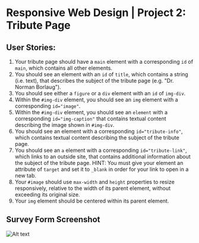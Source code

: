 # Responsive Web Design | Project 2: Tribute Page

## User Stories:
1. Your tribute page should have a `main` element with a corresponding `id` of `main`, which contains all other elements.
2. You should see an element with an `id` of `title`, which contains a string (i.e. text), that describes the subject of the tribute page (e.g. "Dr. Norman Borlaug").
3. You should see either a `figure` or a `div` element with an `id` of `img-div`.
4. Within the `#img-div` element, you should see an `img` element with a corresponding `id="image"`.
5. Within the `#img-div` element, you should see an `element` with a corresponding `id="img-caption"` that contains textual content describing the image shown in `#img-div`.
6. You should see an element with a corresponding `id="tribute-info"`, which contains textual content describing the subject of the tribute page.
7. You should see an `a` element with a corresponding `id="tribute-link"`, which links to an outside site, that contains additional information about the subject of the tribute page. HINT: You must give your element an attribute of `target` and set it to `_blank` in order for your link to open in a new tab.
8. Your `#image` should use `max-width` and `height` properties to resize responsively, relative to the width of its parent element, without exceeding its original size.
9. Your `img` element should be centered within its parent element.

## Survey Form Screenshot
![Alt text](/responsive_web_design/tribute_page/project_screenshot.png)
